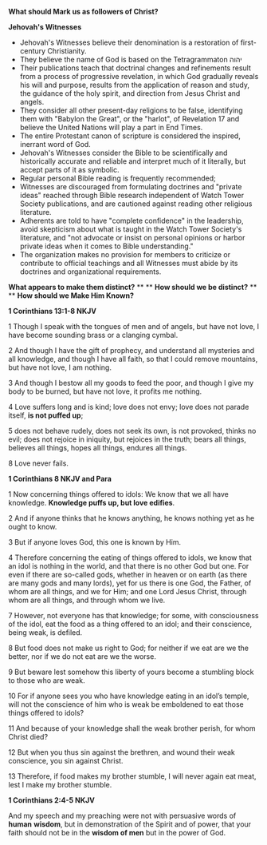 **What should Mark us as followers of Christ?**

**Jehovah's Witnesses**

- Jehovah's Witnesses believe their denomination is a restoration of first-century Christianity.
- They believe the name of God is based on the Tetragrammaton יהוה
- Their publications teach that doctrinal changes and refinements result from a process of progressive revelation, in which God gradually reveals his will and purpose, results from the application of reason and study, the guidance of the holy spirit, and direction from Jesus Christ and angels.
- They consider all other present-day religions to be false, identifying them with "Babylon the Great", or the "harlot", of Revelation 17 and believe the United Nations will play a part in End Times.
- The entire Protestant canon of scripture is considered the inspired, inerrant word of God.
- Jehovah's Witnesses consider the Bible to be scientifically and historically accurate and reliable and interpret much of it literally, but accept parts of it as symbolic.
- Regular personal Bible reading is frequently recommended;
- Witnesses are discouraged from formulating doctrines and "private ideas" reached through Bible research independent of Watch Tower Society publications, and are cautioned against reading other religious literature.
- Adherents are told to have "complete confidence" in the leadership, avoid skepticism about what is taught in the Watch Tower Society's literature, and "not advocate or insist on personal opinions or harbor private ideas when it comes to Bible understanding."
- The organization makes no provision for members to criticize or contribute to official teachings and all Witnesses must abide by its doctrines and organizational requirements.

**What appears to make them distinct?**
**
**
**How should we be distinct?**
**
**
**How should we Make Him Known?**

**1 Corinthians 13:1-8 NKJV**

1 Though I speak with the tongues of men and of angels, but have not love, I have become sounding brass or a clanging cymbal.

2 And though I have the gift of prophecy, and understand all mysteries and all knowledge, and though I have all faith, so that I could remove mountains, but have not love, I am nothing.

3 And though I bestow all my goods to feed the poor, and though I give my body to be burned, but have not love, it profits me nothing.

4 Love suffers long and is kind; love does not envy; love does not parade itself, **is not puffed up**;

5 does not behave rudely, does not seek its own, is not provoked, thinks no evil; does not rejoice in iniquity, but rejoices in the truth; bears all things, believes all things, hopes all things, endures all things.

8 Love never fails.

**1 Corinthians 8 NKJV and Para**

1 Now concerning things offered to idols: We know that we all have knowledge. **Knowledge puffs up, but love edifies**.

2 And if anyone thinks that he knows anything, he knows nothing yet as he ought to know.

3 But if anyone loves God, this one is known by Him.

4 Therefore concerning the eating of things offered to idols, we know that an idol is nothing in the world, and that there is no other God but one. For even if there are so-called gods, whether in heaven or on earth (as there are many gods and many lords), yet for us there is one God, the Father, of whom are all things, and we for Him; and one Lord Jesus Christ, through whom are all things, and through whom we live.

7 However, not everyone has that knowledge; for some, with consciousness of the idol, eat the food as a thing offered to an idol; and their conscience, being weak, is defiled.

8 But food does not make us right to God; for neither if we eat are we the better, nor if we do not eat are we the worse.

9 But beware lest somehow this liberty of yours become a stumbling block to those who are weak.

10 For if anyone sees you who have knowledge eating in an idol’s temple, will not the conscience of him who is weak be emboldened to eat those things offered to idols?

11 And because of your knowledge shall the weak brother perish, for whom Christ died?

12 But when you thus sin against the brethren, and wound their weak conscience, you sin against Christ.

13 Therefore, if food makes my brother stumble, I will never again eat meat, lest I make my brother stumble.

**1 Corinthians 2:4-5 NKJV**

And my speech and my preaching were not with persuasive words of **human**  **wisdom**, but in demonstration of the Spirit and of power, that your faith should not be in the **wisdom of men** but in the power of God.